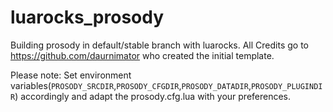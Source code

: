 # luarocks_prosody
Building prosody in default/stable branch with luarocks. All Credits go to https://github.com/daurnimator who created the initial template. 

Please note: Set environment variables(`PROSODY_SRCDIR`,`PROSODY_CFGDIR`,`PROSODY_DATADIR`,`PROSODY_PLUGINDIR`) accordingly and adapt the prosody.cfg.lua with your preferences.
